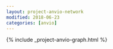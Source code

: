 ```yaml
---
layout: project-anvio-network
modified: 2018-06-23
categories: [anvio]
---
```



<div id="svg"></div>
{% include _project-anvio-graph.html %}

